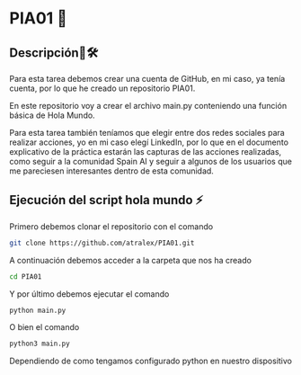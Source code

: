 # PIA01 🤖

## Descripción🔧🛠️

Para esta tarea debemos crear una cuenta de GitHub, en mi caso, ya tenía cuenta, por lo que he creado un repositorio PIA01.

En este repositorio voy a crear el archivo main.py conteniendo una función básica de Hola Mundo.

Para esta tarea también teníamos que elegir entre dos redes sociales para realizar acciones, yo en mi caso elegí LinkedIn, por lo que en el documento explicativo de la práctica estarán las capturas de las acciones realizadas, como seguir a la comunidad Spain AI y seguir a algunos de los usuarios que me pareciesen interesantes dentro de esta comunidad.

## Ejecución del script hola mundo ⚡

Primero debemos clonar el repositorio con el comando

```bash
git clone https://github.com/atralex/PIA01.git
```

A continuación debemos acceder a la carpeta que nos ha creado

```bash
cd PIA01
```

Y por último debemos ejecutar el comando

```bash
python main.py
```

O bien el comando

```bash
python3 main.py
```

Dependiendo de como tengamos configurado python en nuestro dispositivo

